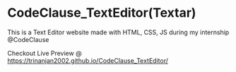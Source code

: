 # CodeClause_TextEditor(Textar)

This is a Text Editor website made with HTML, CSS, JS during my internship @CodeClause

Checkout Live Preview @ https://trinanjan2002.github.io/CodeClause_TextEditor/
